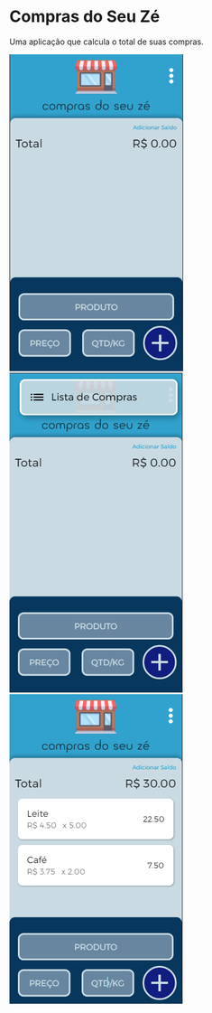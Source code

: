 # Compras do Seu Zé

Uma aplicação que calcula o total de suas compras.


<img src="telaprincial.PNG"/> 
<img src="menu.PNG"/>
<img src="lista.PNG"/>
